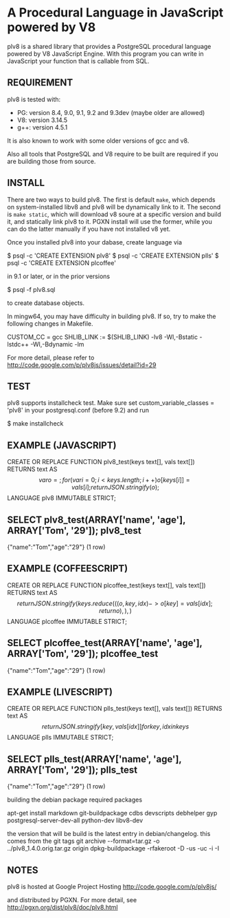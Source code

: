 A Procedural Language in JavaScript powered by V8
=================================================

plv8 is a shared library that provides a PostgreSQL procedural language powered
by V8 JavaScript Engine.  With this program you can write in JavaScript your
function that is callable from SQL.

REQUIREMENT
-----------

plv8 is tested with:

- PG: version 8.4, 9.0, 9.1, 9.2 and 9.3dev (maybe older are allowed)
- V8: version 3.14.5
- g++: version 4.5.1

It is also known to work with some older versions of gcc and v8.

Also all tools that PostgreSQL and V8 require to be built are required if you
are building those from source.

INSTALL
-------

There are two ways to build plv8.  The first is default `make`, which depends
on system-installed libv8 and plv8 will be dynamically link to it.  The second
is `make static`, which will download v8 soure at a specific version and build
it, and statically link plv8 to it.  PGXN install will use the former, while
you can do the latter manually if you have not installed v8 yet.

Once you installed plv8 into your dabase, create language via

  $ psql -c 'CREATE EXTENSION plv8'
  $ psql -c 'CREATE EXTENSION plls'
  $ psql -c 'CREATE EXTENSION plcoffee'

in 9.1 or later, or in the prior versions

  $ psql -f plv8.sql

to create database objects.

In mingw64, you may have difficulty in building plv8.  If so, try to make
the following changes in Makefile.

  CUSTOM_CC = gcc
  SHLIB_LINK := $(SHLIB_LINK) -lv8 -Wl,-Bstatic -lstdc++ -Wl,-Bdynamic -lm

For more detail, please refer to http://code.google.com/p/plv8js/issues/detail?id=29

TEST
----

plv8 supports installcheck test.  Make sure set custom_variable_classes = 'plv8'
in your postgresql.conf (before 9.2) and run

  $ make installcheck

EXAMPLE (JAVASCRIPT)
--------------------

  CREATE OR REPLACE FUNCTION plv8_test(keys text[], vals text[])
  RETURNS text AS $$
    var o = {};
    for(var i=0; i<keys.length; i++){
      o[keys[i]] = vals[i];
    }
    return JSON.stringify(o);
  $$ LANGUAGE plv8 IMMUTABLE STRICT;
  
  SELECT plv8_test(ARRAY['name', 'age'], ARRAY['Tom', '29']);
           plv8_test        
  ---------------------------
   {"name":"Tom","age":"29"}
  (1 row)

EXAMPLE (COFFEESCRIPT)
----------------------

  CREATE OR REPLACE FUNCTION plcoffee_test(keys text[], vals text[])
  RETURNS text AS $$
    return JSON.stringify(keys.reduce(((o, key, idx) ->
      o[key] = vals[idx]; return o), {}), {})
  $$ LANGUAGE plcoffee IMMUTABLE STRICT;
  
  SELECT plcoffee_test(ARRAY['name', 'age'], ARRAY['Tom', '29']);
         plcoffee_test       
  ---------------------------
   {"name":"Tom","age":"29"}
  (1 row)

EXAMPLE (LIVESCRIPT)
--------------------

  CREATE OR REPLACE FUNCTION plls_test(keys text[], vals text[])
  RETURNS text AS $$
    return JSON.stringify { [key, vals[idx]] for key, idx in keys }
  $$ LANGUAGE plls IMMUTABLE STRICT;
  
  SELECT plls_test(ARRAY['name', 'age'], ARRAY['Tom', '29']);
           plls_test        
  ---------------------------
   {"name":"Tom","age":"29"}
  (1 row)

building the debian package
required packages

apt-get install markdown git-buildpackage cdbs devscripts debhelper gyp postgresql-server-dev-all python-dev libv8-dev

the version that will be build is the latest entry in debian/changelog.
this comes from the git tags
git archive --format=tar.gz -o ../plv8_1.4.0.orig.tar.gz origin
dpkg-buildpackage -rfakeroot -D -us -uc -i -I

NOTES
-----
plv8 is hosted at Google Project Hosting
http://code.google.com/p/plv8js/

and distributed by PGXN.  For more detail, see
http://pgxn.org/dist/plv8/doc/plv8.html

